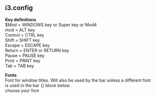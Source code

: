 ## __i3.config__

__Key definitions__ <br>
$Mod = WINDOWS key or Super key or Mod4 <br />
mod = ALT key  <br />
Control = CTRL key  <br />
Shift = SHIFT key  <br />
Escape = ESCAPE key  <br />
Return = ENTER or RETURN key  <br />
Pause = PAUSE key  <br />
Print = PRINT key  <br />
Tab = TAB key  <br />

__Fonts__ <br>
Font for window titles. Will also be used by the bar unless a different font <br />
is used in the bar {} block below. <br />
choose your font <br />
